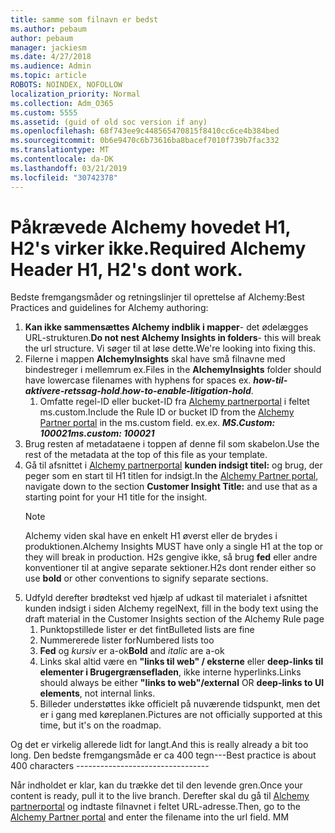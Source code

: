 ```yaml
---
title: samme som filnavn er bedst
ms.author: pebaum
author: pebaum
manager: jackiesm
ms.date: 4/27/2018
ms.audience: Admin
ms.topic: article
ROBOTS: NOINDEX, NOFOLLOW
localization_priority: Normal
ms.collection: Adm_O365
ms.custom: 5555
ms.assetid: (guid of old soc version if any)
ms.openlocfilehash: 68f743ee9c448565470815f8410cc6ce4b384bed
ms.sourcegitcommit: 0b6e9470c6b73616ba8bacef7010f739b7fac332
ms.translationtype: MT
ms.contentlocale: da-DK
ms.lasthandoff: 03/21/2019
ms.locfileid: "30742378"
---
```

# <a name="required-alchemy-header-h1-h2s-dont-work"></a><span data-ttu-id="d5440-102">Påkrævede Alchemy hovedet H1, H2's virker ikke.</span><span class="sxs-lookup"><span data-stu-id="d5440-102">Required Alchemy Header H1, H2's dont work.</span></span>
<span data-ttu-id="d5440-103">Bedste fremgangsmåder og retningslinjer til oprettelse af Alchemy:</span><span class="sxs-lookup"><span data-stu-id="d5440-103">Best Practices and guidelines for Alchemy authoring:</span></span>

1. <span data-ttu-id="d5440-104">**Kan ikke sammensættes Alchemy indblik i mapper**- det ødelægges URL-strukturen.</span><span class="sxs-lookup"><span data-stu-id="d5440-104">**Do not nest Alchemy Insights in folders**- this will break the url structure.</span></span> <span data-ttu-id="d5440-105">Vi søger til at løse dette.</span><span class="sxs-lookup"><span data-stu-id="d5440-105">We're looking into fixing this.</span></span>
1. <span data-ttu-id="d5440-106">Filerne i mappen **AlchemyInsights** skal have små filnavne med bindestreger i mellemrum ex.</span><span class="sxs-lookup"><span data-stu-id="d5440-106">Files in the **AlchemyInsights** folder should have lowercase filenames with hyphens for spaces ex.</span></span> <span data-ttu-id="d5440-107">***how-til-aktivere-retssag-hold***.</span><span class="sxs-lookup"><span data-stu-id="d5440-107">***how-to-enable-litigation-hold***.</span></span>
    1. <span data-ttu-id="d5440-108">Omfatte regel-ID eller bucket-ID fra [Alchemy partnerportal](https://alchemyportal.azurewebsites.net) i feltet ms.custom.</span><span class="sxs-lookup"><span data-stu-id="d5440-108">Include the Rule ID or bucket ID from the [Alchemy Partner portal](https://alchemyportal.azurewebsites.net) in the ms.custom field.</span></span> <span data-ttu-id="d5440-109">ex.</span><span class="sxs-lookup"><span data-stu-id="d5440-109">ex.</span></span> <span data-ttu-id="d5440-110">***MS.Custom: 100021***</span><span class="sxs-lookup"><span data-stu-id="d5440-110">***ms.custom: 100021***</span></span>
1. <span data-ttu-id="d5440-111">Brug resten af metadataene i toppen af denne fil som skabelon.</span><span class="sxs-lookup"><span data-stu-id="d5440-111">Use the rest of the metadata at the top of this file as your template.</span></span>
1. <span data-ttu-id="d5440-112">Gå til afsnittet i [Alchemy partnerportal](https://alchemyportal.azurewebsites.net) **kunden indsigt titel:** og brug, der peger som en start til H1 titlen for indsigt.</span><span class="sxs-lookup"><span data-stu-id="d5440-112">In the [Alchemy Partner portal](https://alchemyportal.azurewebsites.net), navigate down to the section **Customer Insight Title:** and use that as a starting point for your H1 title for the insight.</span></span> 
    > [!NOTE]
    > <span data-ttu-id="d5440-113">Alchemy viden skal have en enkelt H1 øverst eller de brydes i produktionen.</span><span class="sxs-lookup"><span data-stu-id="d5440-113">Alchemy Insights MUST have only a single H1 at the top or they will break in production.</span></span> <span data-ttu-id="d5440-114">H2s gengive ikke, så brug **fed** eller andre konventioner til at angive separate sektioner.</span><span class="sxs-lookup"><span data-stu-id="d5440-114">H2s dont render either so use **bold** or other conventions to signify separate sections.</span></span>
1. <span data-ttu-id="d5440-115">Udfyld derefter brødtekst ved hjælp af udkast til materialet i afsnittet kunden indsigt i siden Alchemy regel</span><span class="sxs-lookup"><span data-stu-id="d5440-115">Next, fill in the body text using the draft material in the Customer Insights section of the Alchemy Rule page</span></span>
    1. <span data-ttu-id="d5440-116">Punktopstillede lister er det fint</span><span class="sxs-lookup"><span data-stu-id="d5440-116">Bulleted lists are fine</span></span>
    1. <span data-ttu-id="d5440-117">Nummererede lister for</span><span class="sxs-lookup"><span data-stu-id="d5440-117">Numbered lists too</span></span>
    1. <span data-ttu-id="d5440-118">**Fed** og *kursiv* er a-ok</span><span class="sxs-lookup"><span data-stu-id="d5440-118">**Bold** and *italic* are a-ok</span></span>
    1. <span data-ttu-id="d5440-119">Links skal altid være en **"links til web" / eksterne** eller **deep-links til elementer i Brugergrænsefladen**, ikke interne hyperlinks.</span><span class="sxs-lookup"><span data-stu-id="d5440-119">Links should always be either **"links to web"/external** OR **deep-links to UI elements**, not internal links.</span></span>
    1. <span data-ttu-id="d5440-120">Billeder understøttes ikke officielt på nuværende tidspunkt, men det er i gang med køreplanen.</span><span class="sxs-lookup"><span data-stu-id="d5440-120">Pictures are not officially supported at this time, but it's on the roadmap.</span></span>

<span data-ttu-id="d5440-121">Og det er virkelig allerede lidt for langt.</span><span class="sxs-lookup"><span data-stu-id="d5440-121">And this is really already a bit too long.</span></span> <span data-ttu-id="d5440-122">Den bedste fremgangsmåde er ca 400 tegn---</span><span class="sxs-lookup"><span data-stu-id="d5440-122">Best practice is about 400 characters ---------------------------------</span></span>

<span data-ttu-id="d5440-123">Når indholdet er klar, kan du trække det til den levende gren.</span><span class="sxs-lookup"><span data-stu-id="d5440-123">Once your content is ready, pull it to the live branch.</span></span> <span data-ttu-id="d5440-124">Derefter skal du gå til [Alchemy partnerportal](https://alchemyportal.azurewebsites.net) og indtaste filnavnet i feltet URL-adresse.</span><span class="sxs-lookup"><span data-stu-id="d5440-124">Then, go to the [Alchemy Partner portal](https://alchemyportal.azurewebsites.net) and enter the filename into the url field.</span></span> <span data-ttu-id="d5440-125">M</span><span class="sxs-lookup"><span data-stu-id="d5440-125">M</span></span>